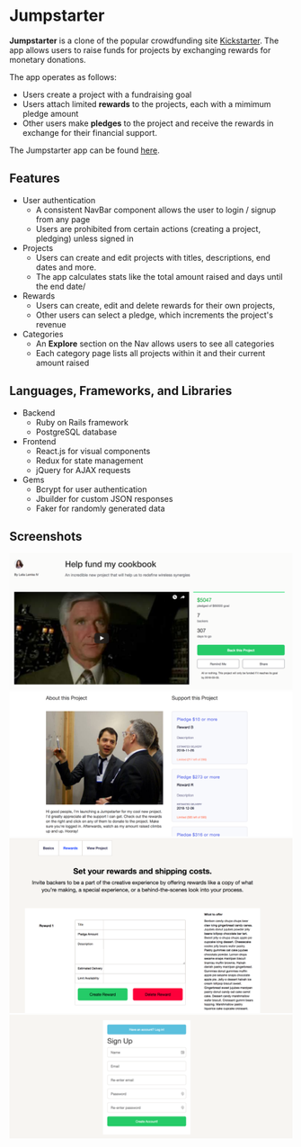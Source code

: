 # Jumpstarter

**Jumpstarter** is a clone of the popular crowdfunding site
[Kickstarter](http://www.kickstarter.com). The app allows users to
raise funds for projects by exchanging rewards for monetary donations.

The app operates as follows:

  - Users create a project with a fundraising goal
  - Users attach limited **rewards** to the projects, each with a mimimum pledge amount
  - Other users make **pledges** to the project and receive the rewards in exchange for their financial support.

The Jumpstarter app can be found [here](http://www.jumpstarter-app.com/#//).

## Features

- User authentication
  - A consistent NavBar component allows the user to login / signup from any page
  - Users are prohibited from certain actions (creating a project, pledging) unless signed in
- Projects
  - Users can create and edit projects with titles, descriptions, end dates and more.
  - The app calculates stats like the total amount raised and days until the end date/
- Rewards
  - Users can create, edit and delete rewards for their own projects,
  - Other users can select a pledge, which increments the project's revenue
- Categories
  - An **Explore** section on the Nav allows users to see all categories
  - Each category page lists all projects within it and their current amount raised

## Languages, Frameworks, and Libraries
  - Backend
    - Ruby on Rails framework
    - PostgreSQL database
  - Frontend
    - React.js for visual components
    - Redux for state management
    - jQuery for AJAX requests
  - Gems
    - Bcrypt for user authentication
    - Jbuilder for custom JSON responses
    - Faker for randomly generated data

## Screenshots

![Project Page](/docs/screenshots/ShowProjectPage.png)
![Project Rewards](/docs/screenshots/ProjectRewards.png)
![Add Reward](/docs/screenshots/AddReward.png)
![Sign Up](/docs/screenshots/SignUp.png)

